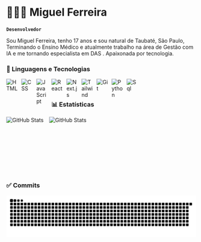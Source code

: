 # 👨🏻‍💻 Miguel Ferreira

**`Desenvolvedor`**


Sou Miguel Ferreira, tenho 17 anos e sou natural de Taubaté, São Paulo, Terminando o Ensino Médico e atualmente trabalho na área de Gestão com IA e me tornando especialista em DAS . Apaixonada por tecnologia.

### 🤖 Linguagens e Tecnologias

<img 
    align="left" 
    alt="HTML"
    title="HTML" 
    width="30px" 
    style="padding-right: 10px;" 
    src="https://cdn.jsdelivr.net/gh/devicons/devicon@latest/icons/html5/html5-original.svg" 
/>
<img 
    align="left" 
    alt="CSS" 
    title="CSS"
    width="30px" 
    style="padding-right: 10px;" 
    src="https://cdn.jsdelivr.net/gh/devicons/devicon@latest/icons/css3/css3-original.svg" 
/>
<img 
    align="left" 
    alt="JavaScript" 
    title="JavaScript"
    width="30px" 
    style="padding-right: 10px;" 
    src="https://cdn.jsdelivr.net/gh/devicons/devicon@latest/icons/javascript/javascript-original.svg" 
/>
<img 
    align="left" 
    alt="React"
    title="React" 
    width="30px" 
    style="padding-right: 10px;" 
    src="https://cdn.jsdelivr.net/gh/devicons/devicon@latest/icons/react/react-original.svg" 
/>
<img 
    align="left" 
    alt="Next.js" 
    title="Next.js"
    width="30px" 
    style="padding-right: 10px;" 
    src="https://cdn.jsdelivr.net/gh/devicons/devicon@latest/icons/nextjs/nextjs-original.svg" 
/>
<img 
    align="left" 
    alt="Tailwind" 
    title="Tailwind"
    width="30px" 
    style="padding-right: 10px;" 
    src="https://cdn.jsdelivr.net/gh/devicons/devicon@latest/icons/tailwindcss/tailwindcss-original.svg" 
/>
<img 
    align="left" 
    alt="Git" 
    title="Git"
    width="30px" 
    style="padding-right: 10px;" 
    src="https://cdn.jsdelivr.net/gh/devicons/devicon@latest/icons/git/git-original.svg" 
/>
<img 
    align="left" 
    alt="Python" 
    title="Python"
    width="30px" 
    style="padding-right: 10px;" 
    src="https://cdn.jsdelivr.net/gh/devicons/devicon@latest/icons/python/python-original.svg" 
/>
<img 
    align="left" 
    alt="Sql" 
    title="Sql"
    width="30px" 
    style="padding-right: 10px;" 
    src="https://www.svgrepo.com/show/331760/sql-database-generic.svg" 
/>
<br/>
<br/>

### 📊 Estatísticas

<p>
  <img
    align="left"
    alt="GitHub Stats"
    height="150"
    style="padding-right: 15px;"
    src="https://github-readme-stats.vercel.app/api?username=mfzer4&show_icons=true&theme=dark&include_all_commits=true&locale=pt-br"
  />
  <img
    align="left"
    alt="GitHub Stats"
    height="150"
    style="padding-right: 15px;"
    src="https://github-readme-stats.vercel.app/api/top-langs/?username=mfzer4&theme=dark&layout=compact&custom_title=Tecnologias&langs_count=9"
  />
</p>

<br clear="both"/>

### ✅ Commits

<picture>
  <source media="(prefers-color-scheme: dark)" srcset="https://raw.githubusercontent.com/mfzer4/mfzer4/output/github-contribution-grid-snake-dark.svg">
  <source media="(prefers-color-scheme: light)" srcset="https://raw.githubusercontent.com/mfzer4/mfzer4/output/github-contribution-grid-snake.svg">
  <img alt="github contribution grid snake animation" src="https://raw.githubusercontent.com/mfzer4/mfzer4/output/github-contribution-grid-snake.svg">
</picture>
